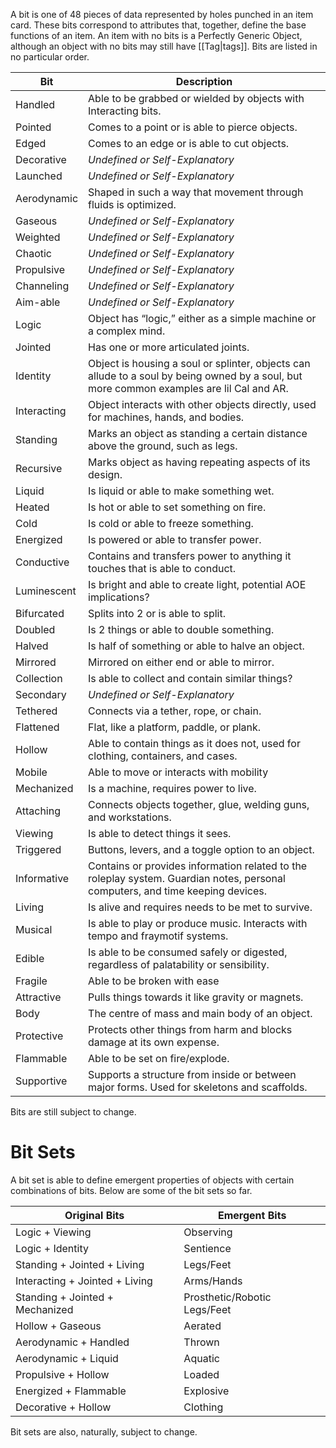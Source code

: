 A bit is one of 48 pieces of data represented by holes punched in an item card. These bits correspond to attributes that, together, define the base functions of an item. An item with no bits is a Perfectly Generic Object, although an object with no bits may still have [[Tag|tags]]. Bits are listed in no particular order.

| Bit | Description |
| --- | --- |
| Handled | Able to be grabbed or wielded by objects with Interacting bits. |
| Pointed | Comes to a point or is able to pierce objects. |
| Edged | Comes to an edge or is able to cut objects. |
| Decorative | _Undefined or Self-Explanatory_ |
| Launched | _Undefined or Self-Explanatory_ |
| Aerodynamic | Shaped in such a way that movement through fluids is optimized. |
| Gaseous | _Undefined or Self-Explanatory_ |
| Weighted | _Undefined or Self-Explanatory_ |
| Chaotic | _Undefined or Self-Explanatory_ |
| Propulsive | _Undefined or Self-Explanatory_ |
| Channeling | _Undefined or Self-Explanatory_ |
| Aim-able | _Undefined or Self-Explanatory_ |
| Logic | Object has “logic,” either as a simple machine or a complex mind. |
| Jointed | Has one or more articulated joints. |
| Identity | Object is housing a soul or splinter, objects can allude to a soul by being owned by a soul, but more common examples are lil Cal and AR. |
| Interacting | Object interacts with other objects directly, used for machines, hands, and bodies. |
| Standing | Marks an object as standing a certain distance above the ground, such as legs. |
| Recursive | Marks object as having repeating aspects of its design. |
| Liquid | Is liquid or able to make something wet. |
| Heated | Is hot or able to set something on fire. |
| Cold | Is cold or able to freeze something. |
| Energized | Is powered or able to transfer power. |
| Conductive | Contains and transfers power to anything it touches that is able to conduct. |
| Luminescent | Is bright and able to create light, potential AOE implications? |
| Bifurcated | Splits into 2 or is able to split. |
| Doubled | Is 2 things or able to double something. |
| Halved | Is half of something or able to halve an object. |
| Mirrored | Mirrored on either end or able to mirror. |
| Collection | Is able to collect and contain similar things? |
| Secondary | _Undefined or Self-Explanatory_ |
| Tethered | Connects via a tether, rope, or chain. |
| Flattened | Flat, like a platform, paddle, or plank. |
| Hollow | Able to contain things as it does not, used for clothing, containers, and cases. |
| Mobile | Able to move or interacts with mobility |
| Mechanized | Is a machine, requires power to live. |
| Attaching | Connects objects together, glue, welding guns, and workstations. |
| Viewing | Is able to detect things it sees. |
| Triggered | Buttons, levers, and a toggle option to an object. |
| Informative | Contains or provides information related to the roleplay system. Guardian notes, personal computers, and time keeping devices. |
| Living | Is alive and requires needs to be met to survive. |
| Musical | Is able to play or produce music. Interacts with tempo and fraymotif systems. |
| Edible | Is able to be consumed safely or digested, regardless of palatability or sensibility. |
| Fragile | Able to be broken with ease |
| Attractive | Pulls things towards it like gravity or magnets. |
| Body | The centre of mass and main body of an object. |
| Protective | Protects other things from harm and blocks damage at its own expense. |
| Flammable | Able to be set on fire/explode. |
| Supportive | Supports a structure from inside or between major forms. Used for skeletons and scaffolds. |

Bits are still subject to change.

# Bit Sets

A bit set is able to define emergent properties of objects with certain combinations of bits. Below are some of the bit sets so far.

| Original Bits                   | Emergent Bits                |
| ------------------------------- | ---------------------------- |
| Logic + Viewing                 | Observing                    |
| Logic + Identity                | Sentience                    |
| Standing + Jointed + Living     | Legs/Feet                    |
| Interacting + Jointed + Living  | Arms/Hands                   |
| Standing + Jointed + Mechanized | Prosthetic/Robotic Legs/Feet |
| Hollow + Gaseous                | Aerated                      |
| Aerodynamic + Handled           | Thrown                       |
| Aerodynamic + Liquid            | Aquatic                      |
| Propulsive + Hollow             | Loaded                       |
| Energized + Flammable           | Explosive                    |
| Decorative + Hollow             | Clothing                     |

Bit sets are also, naturally, subject to change.